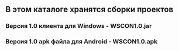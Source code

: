 ## В этом каталоге хранятся сборки проектов
### Версия 1.0 клиента для Windows - WSCON1.0.jar
### Версия 1.0 apk файла для Android - WSCON1.0.apk
